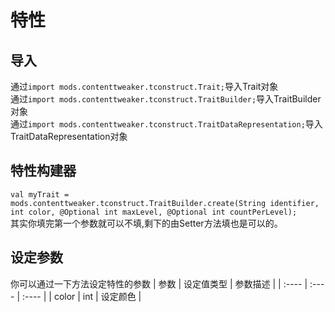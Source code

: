 # 特性

## 导入
通过`import mods.contenttweaker.tconstruct.Trait;`导入Trait对象  
通过`import mods.contenttweaker.tconstruct.TraitBuilder;`导入TraitBuilder对象  
通过`import mods.contenttweaker.tconstruct.TraitDataRepresentation;`导入TraitDataRepresentation对象  

## 特性构建器
`val myTrait = mods.contenttweaker.tconstruct.TraitBuilder.create(String identifier, int color, @Optional int maxLevel, @Optional int countPerLevel);`  
其实你填完第一个参数就可以不填,剩下的由Setter方法填也是可以的。

## 设定参数
你可以通过一下方法设定特性的参数
| 参数 | 设定值类型 | 参数描述 |
| :---- | :---- | :---- |
| color | int | 设定颜色 |
